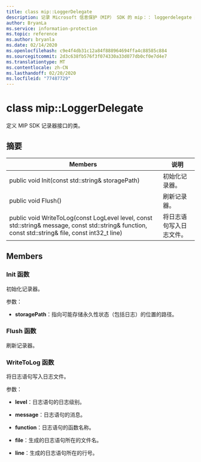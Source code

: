 ```yaml
---
title: class mip::LoggerDelegate
description: 记录 Microsoft 信息保护（MIP） SDK 的 mip：： loggerdelegate 类。
author: BryanLa
ms.service: information-protection
ms.topic: reference
ms.author: bryanla
ms.date: 02/14/2020
ms.openlocfilehash: c9e4f4db31c12a84f888964694ffa4c88585c884
ms.sourcegitcommit: 2d3c638fb576f3f074330a33d077db0cf0e7d4e7
ms.translationtype: MT
ms.contentlocale: zh-CN
ms.lasthandoff: 02/20/2020
ms.locfileid: "77487729"
---
```

# <a name="class-miploggerdelegate"></a>class mip::LoggerDelegate 
定义 MIP SDK 记录器接口的类。
  
## <a name="summary"></a>摘要
 Members                        | 说明                                
--------------------------------|---------------------------------------------
public void Init(const std::string& storagePath)  |  初始化记录器。
public void Flush()  |  刷新记录器。
public void WriteToLog(const LogLevel level, const std::string& message, const std::string& function, const std::string& file, const int32_t line)  |  将日志语句写入日志文件。
  
## <a name="members"></a>Members
  
### <a name="init-function"></a>Init 函数
初始化记录器。

参数：  
* **storagePath**：指向可能存储永久性状态（包括日志）的位置的路径。


  
### <a name="flush-function"></a>Flush 函数
刷新记录器。
  
### <a name="writetolog-function"></a>WriteToLog 函数
将日志语句写入日志文件。

参数：  
* **level**：日志语句的日志级别。 


* **message**：日志语句的消息。 


* **function**：日志语句的函数名称。 


* **file**：生成的日志语句所在的文件名。 


* **line**：生成的日志语句所在的行号。

